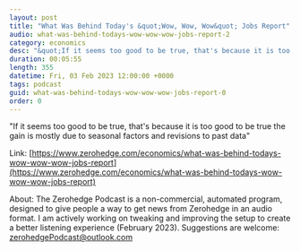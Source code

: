 ```yaml
---
layout: post
title: "What Was Behind Today's &quot;Wow, Wow, Wow&quot; Jobs Report"
audio: what-was-behind-todays-wow-wow-wow-jobs-report-2
category: economics
desc: "&quot;If it seems too good to be true, that's because it is too good to be true  the gain is mostly due to seasonal factors and revisions to past data&quot;"
duration: 00:05:55
length: 355
datetime: Fri, 03 Feb 2023 12:00:00 +0000
tags: podcast
guid: what-was-behind-todays-wow-wow-wow-jobs-report-0
order: 0
---
```

&quot;If it seems too good to be true, that's because it is too good to be true  the gain is mostly due to seasonal factors and revisions to past data&quot;

Link: [https://www.zerohedge.com/economics/what-was-behind-todays-wow-wow-wow-jobs-report](https://www.zerohedge.com/economics/what-was-behind-todays-wow-wow-wow-jobs-report)

About: The Zerohedge Podcast is a non-commercial, automated program, designed to give people a way to get news from Zerohedge in an audio format.  I am actively working on tweaking and improving the setup to create a better listening experience (February 2023).  Suggestions are welcome: [zerohedgePodcast@outlook.com](mailto:zerohedgePodcast@outlook.com)